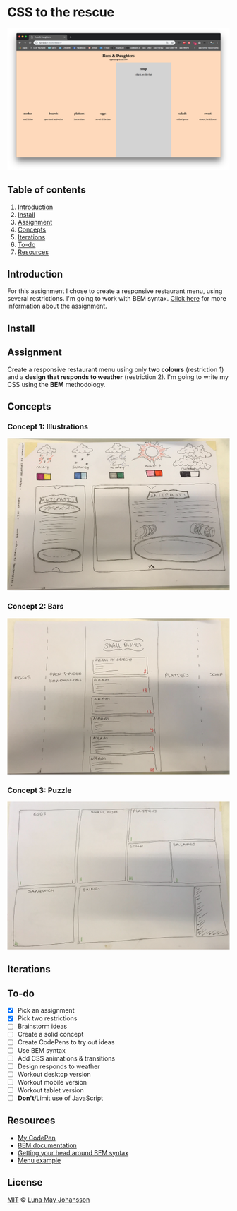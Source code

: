 # CSS to the rescue

![Restaurant menu](/week1/website.png)

## Table of contents
1. [Introduction](#Introduction)
2. [Install](#Install)
3. [Assignment](#Assignment)
4. [Concepts](#Concepts)
5. [Iterations](#Iterations)
6. [To-do](#To-do)
7. [Resources](#Resources)

## Introduction
For this assignment I chose to create a responsive restaurant menu, using several restrictions. I'm going to work with BEM syntax. [Click here](#Assignment) for more information about the assignment.

## Install


## Assignment
Create a responsive restaurant menu using only **two colours** (restriction 1) and a **design that responds to weather** (restriction 2). I'm going to write my CSS using the **BEM** methodology.  

## Concepts

### Concept 1: Illustrations
![Illustrations concept](/week1/concept-illustrations.png)

### Concept 2: Bars
![Bars concept](/week1/concept-bars.png)

### Concept 3: Puzzle
![Puzzle concept](/week1/concept-puzzle.png)

## Iterations


## To-do
- [x] Pick an assignment   
- [x] Pick two restrictions   
- [ ] Brainstorm ideas   
- [ ] Create a solid concept   
- [ ] Create CodePens to try out ideas   
- [ ] Use BEM syntax   
- [ ] Add CSS animations & transitions   
- [ ] Design responds to weather   
- [ ] Workout desktop version   
- [ ] Workout mobile version   
- [ ] Workout tablet version   
- [ ] **Don't**/Limit use of JavaScript

## Resources
- [My CodePen](https://codepen.io/maybuzz/)   
- [BEM documentation](http://getbem.com/)   
- [Getting your head around BEM syntax](https://csswizardry.com/2013/01/mindbemding-getting-your-head-round-bem-syntax/)   
- [Menu example](https://ambiance.vagebond.nl/html/template/grill/)   

## License
[MIT](LICENSE) © [Luna May Johansson](https://github.com/maybuzz)
